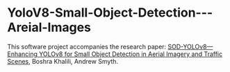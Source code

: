 # YoloV8-Small-Object-Detection---Areial-Images
This software project accompanies the research paper: [SOD-YOLOv8—Enhancing YOLOv8 for Small Object Detection in Aerial Imagery and Traffic Scenes](https://www.mdpi.com/1424-8220/24/19/6209), Boshra Khalili, Andrew Smyth.

